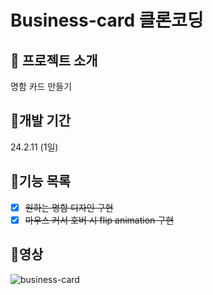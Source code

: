 # Business-card 클론코딩

## 📌 프로젝트 소개
명함 카드 만들기

## 📅개발 기간
24.2.11 (1일)

## 📜기능 목록
- [x] ~~원하는 명함 디자인 구현~~
- [x] ~~마우스 커서 호버 시 flip animation 구현~~
      
## 🎥영상
![business-card](https://github.com/jeongdong99/Business-card/assets/93365714/0493bbcf-b2f6-4556-a272-bbfa1049682b)
